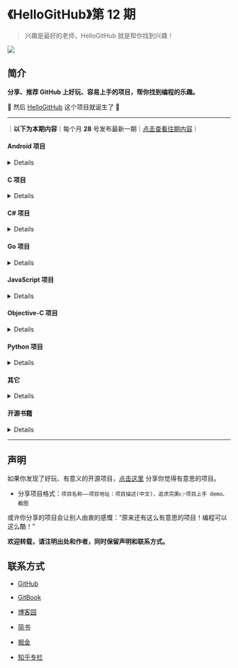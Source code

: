 # 《HelloGitHub》第 12 期
>兴趣是最好的老师，HelloGitHub 就是帮你找到兴趣！

![](https://github.com/521xueweihan/HelloGitHub/blob/master/01/img/hello-github.jpg)

## 简介
**分享、推荐 GitHub 上好玩、容易上手的项目，帮你找到编程的乐趣。**

🎉 然后 [HelloGitHub](http://hellogithub.com/) 这个项目就诞生了 🎉

---
｜**以下为本期内容**｜每个月 **28** 号发布最新一期｜[点击查看往期内容](https://github.com/521xueweihan/HelloGitHub#往期回顾)｜

#### Android 项目

<details>

1、[fresco](https://github.com/facebook/fresco)：Facebook 开源的 Android 管理图片的库，[中文文档](https://www.fresco-cn.org/docs/index.html)。包含功能如下：
- 显示占位图直到加载完成
- 下载图片
- 缓存图片
- 图片不再显示时，从内存中移除
- 等等

</details>

#### C 项目

<details>

2、[tbox](https://github.com/tboox/tbox)：一个用 C 语言实现的跨平台开发库，用于解决不同操作系统的兼容问题，并且充分利用了各个平台独有的一些特性进行优化。[中文说明](https://github.com/tboox/tbox/blob/master/README_zh.md)


</details>

#### C# 项目

<details>

3、[ScreenToGif](https://github.com/NickeManarin/ScreenToGif)：此工具可以记录屏幕的选定区域、网络摄像头的实时图像和绘图板上的实时图像。可以编辑并将动画保存为 GIF 或视频


![](https://github.com/521xueweihan/HelloGitHub/blob/master/12/img/screen-to-gif-show-min.png)

</details>

#### Go 项目

<details>

4、[wuzz](https://github.com/asciimoo/wuzz)：wuzz 是用于调试 HTTP 请求的交互式命令行工具，可以用来检查和修改请求。常用操作如下：

| Keybinding | Description |
| :--------- | :------ |
| Ctrl+R | 发送请求 |
| Ctrl+C | 退出 |
| Ctrl+K,Shift+Tab | 前视图 |
| Ctlr+J,Tab | 下一个视图 |
| Ctrl+H,Alt+H | 打开／关闭历史 |
| Down | 向下移动一条视图线 |
| Up | 向上移动一条视图线 |
| Page down | 向下移动一个视图页 |
| Page up | 向下移动一个视图页 |
| F2 | 跳转到 URL |
| F3 | 跳转到查询参数 |
| F4 | 跳转到 HTTP 方法 |
| F5 | 跳转到请求体 |
| F6 | 跳转到 header |
| F7 | 跳转到搜索 |
| F8 | 跳转到响应 header |
| F9 | 跳转到响应体 |


![](https://github.com/521xueweihan/HelloGitHub/blob/master/12/img/wuzz.gif)

5、[sshtron](https://github.com/zachlatta/sshtron)：sshtron 是通过 SSH 运行的多人贪吃蛇游戏，命令行输入：`ssh sshtron.zachlatta.com`，无需安装等待几秒即可进行游戏（因为服务器在国外，很卡😅）


![](https://github.com/521xueweihan/HelloGitHub/blob/master/12/img/sshtron.gif)

</details>

#### JavaScript 项目

<details>

6、[vue2-elm](https://github.com/bailicangdu/vue2-elm)：基于 vue2 + vuex 构建一个大型单页面应用，此项目大大小小共 45 个页面，涉及注册、登录、商品展示、购物车、下单等等，是一个完整的流程，


![](https://github.com/521xueweihan/HelloGitHub/blob/master/12/img/vue2-elm-show-min.png)

7、[standard](https://github.com/feross/standard)：统一 JavaScript，只需一种样式，[中文](https://github.com/feross/standard/blob/master/docs/README-zhtw.md)

8、[screenfull.js](https://github.com/sindresorhus/screenfull.js)：极小、跨平台的 JavaScript 全屏插件，[在线 demo](https://sindresorhus.com/screenfull.js/)

9、[octotree](https://github.com/buunguyen/octotree)：为 GitHub 和 GitLab 网站，提供直观地显示项目目录结构的浏览器插件，效果如下：


![](https://github.com/521xueweihan/HelloGitHub/blob/master/12/img/octotree-show-min.png)

</details>

#### Objective-C 项目

<details>

10、[bitbar](https://github.com/matryer/bitbar)：Bitbar 是可以将任何（自己或别人写好的）脚本的**输出**到 Mac OS 的状态栏上。同时，支持自定义更新频率。例如：定时获取比特币的价格、HelloGitHub 项目的 star 数量，使用步骤如下：

1. 运行该程序，选择脚本所在目录
2. 确保脚本的有执行权限，赋予执行权限的命令：`chmod +x script.sh`
3. 选择 `Refresh all`，刷新使之生效


![](https://github.com/521xueweihan/HelloGitHub/blob/master/12/img/bitbar-show-min.png)

</details>

#### Python 项目

<details>

11、[mycli](https://github.com/dbcli/mycli)：mycli 是一个带语法高亮、自动补全的 MySQL 命令行客户端工具。例如，连接数据库方法：`mycli -h localhost -u 用户名 数据库`


![](https://github.com/521xueweihan/HelloGitHub/blob/master/12/img/mycli.gif)

12、[python-fire](https://github.com/google/python-fire)：Fire 是 Google 开源的 Python 库，可自动将您的代码转变成 CLI，无需您做任何额外工作。您不必定义参数，设置帮助信息，或者编写定义代码运行方式的 main 函数。相反，您只需从 main 模块调用“Fire”函数，其余工作全部交由 Python Fire 来完成。示例代码如下：
```python
import fire
class Example(object):
    def hello(self, name='world'):
        """Says hello to the specified name."""
        return 'Hello {name}!'.format(name=name)

def main():
    fire.Fire(Example)
if __name__ == '__main__':
    main()

# 在终端中调用效果如下：
$ ./example.py hello
Hello world!
$ ./example.py hello David
Hello David!
$ ./example.py hello --name=Google
Hello Google!
```

</details>

#### 其它

<details>

13、[performance-column](https://github.com/barretlee/performance-column)：[阿里胡子哥](https://github.com/barretlee)写的《性能专栏》，旨在提升 PC/H5/Native 等多个端上对性能的认知，[阅读地址](https://github.com/barretlee/performance-column/issues)

14、[node-interview](https://github.com/ElemeFE/node-interview)：如何通过饿了么 Node.js 面试

15、[gophers](https://github.com/egonelbre/gophers)：Go 吉祥物的各种图片素材

16、[algs4](https://github.com/kevin-wayne/algs4)：（英文）算法第四版书中的示例代码（Java）

</details>

#### 开源书籍

<details>

17、[explore-python](https://github.com/ethan-funny/explore-python)：《Python 之旅》，该书总结了 Python 相关的知识点，力求深入浅出、条理清晰。*感谢推荐人：[ethan-funny](https://github.com/ethan-funny)*

18、[The-Art-Of-Programming-By-July](https://github.com/julycoding/The-Art-Of-Programming-By-July/blob/master/ebook/zh/Readme.md)：《编程之法：面试和算法心得》

19、[react-naive-book](https://github.com/huzidaha/react-naive-book)：开源、免费、专业、简单的 React.js 教程

</details>



---

## 声明
如果你发现了好玩、有意义的开源项目，[点击这里](https://github.com/521xueweihan/HelloGitHub/issues/new) 分享你觉得有意思的项目。

- 分享项目格式：`项目名称——项目地址：项目描述(中文)，追求完美👉项目上手 demo、截图`

或许你分享的项目会让别人由衷的感慨：“原来还有这么有意思的项目！编程可以这么酷！”

**欢迎转载，请注明出处和作者，同时保留声明和联系方式。**

## 联系方式
- [GitHub](https://github.com/521xueweihan)

- [GitBook](https://gitbook.hellogithub.com/)

- [博客园](http://www.cnblogs.com/xueweihan/)

- [简书](http://www.jianshu.com/u/f04b57b6f433)

- [掘金](https://juejin.im/user/5677785f60b2298f122fe889)

- [知乎专栏](https://zhuanlan.zhihu.com/hellogithub)
